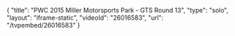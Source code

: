 {
    "title": "PWC 2015 Miller Motorsports Park - GTS Round 13",
    "type": "solo",
    "layout": "iframe-static",
    "videoId": "26016583",
    "url": "\/tvpembed\/26016583"
}